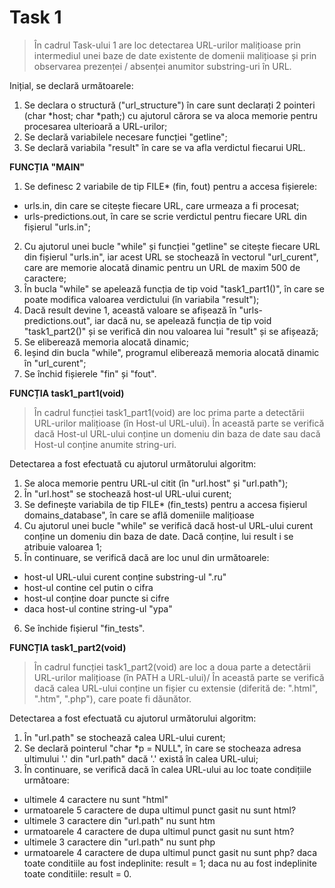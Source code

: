 # Task 1

> În cadrul Task-ului 1 are loc detectarea URL-urilor malițioase prin intermediul unei baze de date existente de domenii malițioase și prin observarea prezenței / absenței anumitor substring-uri în URL.

Inițial, se declară următoarele:
1. Se declara o structură ("url_structure") în care sunt declarați 2 pointeri (char *host; char *path;) cu ajutorul cărora se va aloca memorie pentru procesarea ulterioară a URL-urilor;
2. Se declară variabilele necesare funcției "getline";
3. Se declară variabila "result" în care se va afla verdictul fiecarui URL.

**FUNCȚIA "MAIN"**

1. Se definesc 2 variabile de tip FILE* (fin, fout) pentru a accesa fișierele:
- urls.in, din care se citește fiecare URL, care urmeaza a fi procesat;
- urls-predictions.out, în care se scrie verdictul pentru fiecare URL din fișierul "urls.in";
2. Cu ajutorul unei bucle "while" și funcției "getline" se citește fiecare URL din fișierul "urls.in", iar acest URL se stochează în vectorul "url_curent", care are memorie alocată dinamic pentru un URL de maxim 500 de caractere;
3. În bucla "while" se apelează funcția de tip void "task1_part1()", în care se poate modifica valoarea verdictului (în variabila "result");
4. Dacă result devine 1, această valoare se afișează în "urls-predictions.out", iar dacă nu, se apelează funcția de tip void "task1_part2()" și se verifică din nou valoarea lui "result" și se afișează;
5. Se eliberează memoria alocată dinamic;
6. Ieșind din bucla "while", programul eliberează memoria alocată dinamic în "url_curent";
7. Se închid fișierele "fin" și "fout".

**FUNCȚIA task1_part1(void)**

> În cadrul funcției task1_part1(void) are loc prima parte a detectării URL-urilor malițioase (în Host-ul URL-ului). În această parte se verifică dacă Host-ul URL-ului conține un domeniu din baza de date sau dacă Host-ul conține anumite string-uri.

Detectarea a fost efectuată cu ajutorul următorului algoritm:
1. Se aloca memorie pentru URL-ul citit (în "url.host" și "url.path");
2. În "url.host" se stochează host-ul URL-ului curent;
3. Se definește variabila de tip FILE* (fin_tests) pentru a accesa fișierul domains_database", în care se află domeniile malițioase
4. Cu ajutorul unei bucle "while" se verifică dacă host-ul URL-ului curent conține un domeniu din baza de date. Dacă conține, lui result i se atribuie valoarea 1;
5. În continuare, se verifică dacă are loc unul din următoarele:
- host-ul URL-ului curent conține substring-ul ".ru"
- host-ul contine cel putin o cifra
- host-ul conține doar puncte si cifre
- daca host-ul contine string-ul "ypa"
6. Se închide fișierul "fin_tests".

**FUNCȚIA task1_part2(void)**

> În cadrul funcției task1_part2(void) are loc a doua parte a detectării URL-urilor malițioase (în PATH a URL-ului)/ În această parte se verifică dacă calea URL-ului conține un fișier cu extensie (diferită de: ".html", ".htm", ".php"), care poate fi dăunător.

Detectarea a fost efectuată cu ajutorul următorului algoritm:
1. În "url.path" se stochează calea URL-ului curent;
2. Se declară pointerul "char *p = NULL", în care se stocheaza adresa ultimului '.' din "url.path" dacă '.' există în calea URL-ului;
5. În continuare, se verifică dacă în calea URL-ului au loc toate condițiile următoare:
- ultimele 4 caractere nu sunt "html"
- urmatoarele 5 caractere de dupa ultimul punct gasit nu sunt html?
- ultimele 3 caractere din "url.path" nu sunt htm
- urmatoarele 4 caractere de dupa ultimul punct gasit nu sunt htm?
- ultimele 3 caractere din "url.path" nu sunt php
- urmatoarele 4 caractere de dupa ultimul punct gasit nu sunt php?
daca toate conditiile au fost indeplinite: result = 1;
daca nu au fost indeplinite toate conditiile: result = 0.
